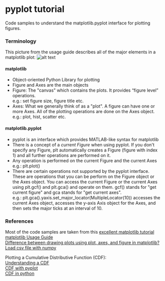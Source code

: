 # pyplot tutorial

Code samples to understand the matplotlib.pyplot interface for plotting figures.

### Terminology
This picture from the usage guide describes all of the major elements in a matplotlib plot:
![alt text](https://matplotlib.org/3.1.1/_images/anatomy.png)


#### matplotlib
- Object-oriented Python Library for plotting
- Figure and Axes are the main objects
- Figure: The "canvas" which contains the plots. It provides “figure level” operations.  
e.g.: set figure size, figure title etc.
- Axes: What we generally think of as a "plot". A figure can have one or more Axes. All of the plotting operations are done on the Axes object.  
e.g.: plot, hist, scatter etc.

#### matplotlib.pyplot
- pyplot is an interface which provides MATLAB-like syntax for matplotlib
- There is a concept of a *current Figure* when using pyplot. If you don't specify any Figure, plt automatically creates a Figure (figure with index 1) and all further operations are performed on it.
- Any operation is performed on the current Figure and the current Axes  
e.g.: plt.plot()
- There are certain operations not supported by the pyplot interface. These are operations that you can be perform on the Figure object or the Axes object. You can access the current Figure or the current Axes using plt.gcf() and plt.gca() and operate on them. gcf() stands for "get current figure" and gca stands for "get current axes".  
e.g.: plt.gca().yaxis.set\_major\_locator(MultipleLocator(10)) accesses the current Axes object, accesses the y-axis Axis object for the Axes, and then sets the major ticks at an interval of 10.

### References
Most of the code samples are taken from this [excellent matplotlib tutorial](https://towardsdatascience.com/matplotlib-tutorial-learn-basics-of-pythons-powerful-plotting-library-b5d1b8f67596)  
[matplotlib Usage Guide](https://matplotlib.org/3.1.1/tutorials/introductory/usage.html)  
[Difference between drawing plots using plot, axes, and figure in matplotlib?](https://stackoverflow.com/questions/37970424/what-is-the-difference-between-drawing-plots-using-plot-axes-or-figure-in-matpl)  
[Load csv file with numpy](https://docs.scipy.org/doc/numpy/reference/generated/numpy.loadtxt.html) 

Plotting a Cumulative Distributive Function (CDF):  
[Understanding a CDF](https://towardsdatascience.com/what-why-and-how-to-read-empirical-cdf-123e2b922480)  
[CDF with pyplot](https://stackoverflow.com/a/11692365/445964)   
[CDF in python](https://cmdlinetips.com/2019/05/empirical-cumulative-distribution-function-ecdf-in-python/)  